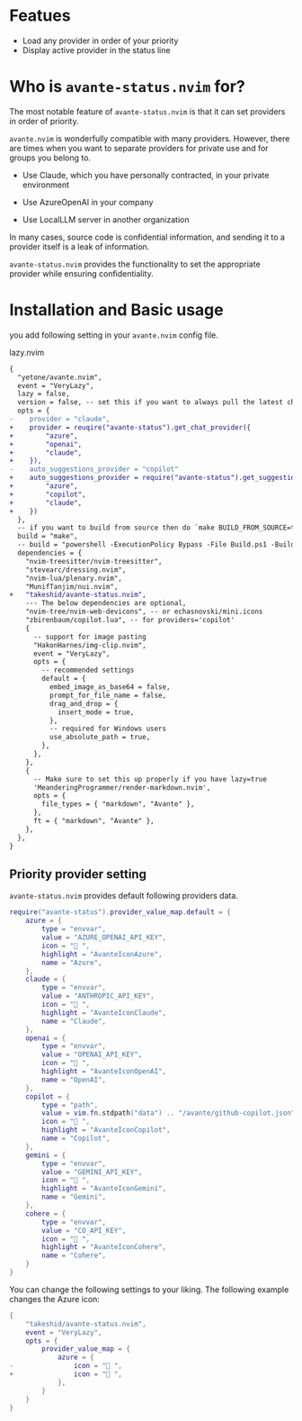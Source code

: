 
# Featues
- Load any provider in order of your priority
- Display active provider in the status line

# Who is `avante-status.nvim` for?
The most notable feature of `avante-status.nvim` is that it can set providers in order of priority.

`avante.nvim` is wonderfully compatible with many providers. However, there are times when you want to separate providers for private use and for groups you belong to.

- Use Claude, which you have personally contracted, in your private environment

- Use AzureOpenAI in your company

- Use LocalLLM server in another organization

In many cases, source code is confidential information, and sending it to a provider itself is a leak of information.

`avante-status.nvim` provides the functionality to set the appropriate provider while ensuring confidentiality.


# Installation and Basic usage
you add following setting in your `avante.nvim` config file.

lazy.nvim
```diff
{
  "yetone/avante.nvim",
  event = "VeryLazy",
  lazy = false,
  version = false, -- set this if you want to always pull the latest change
  opts = {
-    provider = "claude",
+    provider = reuqire("avante-status").get_chat_provider({
+        "azure",
+        "openai",
+        "claude",
+    }),
-    auto_suggestions_provider = "copilot"
+    auto_suggestions_provider = require("avante-status").get_suggestion_provider({
+        "azure",
+        "copilot",
+        "claude",
+    })
  },
  -- if you want to build from source then do `make BUILD_FROM_SOURCE=true`
  build = "make",
  -- build = "powershell -ExecutionPolicy Bypass -File Build.ps1 -BuildFromSource false" -- for windows
  dependencies = {
    "nvim-treesitter/nvim-treesitter",
    "stevearc/dressing.nvim",
    "nvim-lua/plenary.nvim",
    "MunifTanjim/nui.nvim",
+   "takeshid/avante-status.nvim",
    --- The below dependencies are optional,
    "nvim-tree/nvim-web-devicons", -- or echasnovski/mini.icons
    "zbirenbaum/copilot.lua", -- for providers='copilot'
    {
      -- support for image pasting
      "HakonHarnes/img-clip.nvim",
      event = "VeryLazy",
      opts = {
        -- recommended settings
        default = {
          embed_image_as_base64 = false,
          prompt_for_file_name = false,
          drag_and_drop = {
            insert_mode = true,
          },
          -- required for Windows users
          use_absolute_path = true,
        },
      },
    },
    {
      -- Make sure to set this up properly if you have lazy=true
      'MeanderingProgrammer/render-markdown.nvim',
      opts = {
        file_types = { "markdown", "Avante" },
      },
      ft = { "markdown", "Avante" },
    },
  },
}
```

## Priority provider setting
`avante-status.nvim` provides default following providers data.

```lua
require("avante-status").provider_value_map.default = {
    azure = {
        type = "envvar",
        value = "AZURE_OPENAI_API_KEY",
        icon = " ",
        highlight = "AvanteIconAzure",
        name = "Azure",
    },
    claude = {
        type = "envvar",
        value = "ANTHROPIC_API_KEY",
        icon = "󰛄 ",
        highlight = "AvanteIconClaude",
        name = "Claude",
    },
    openai = {
        type = "envvar",
        value = "OPENAI_API_KEY",
        icon = " ",
        highlight = "AvanteIconOpenAI",
        name = "OpenAI",
    },
    copilot = {
        type = "path",
        value = vim.fn.stdpath("data") .. "/avante/github-copilot.json",
        icon = " ",
        highlight = "AvanteIconCopilot",
        name = "Copilot",
    },
    gemini = {
        type = "envvar",
        value = "GEMINI_API_KEY",
        icon = "󰫢 ",
        highlight = "AvanteIconGemini",
        name = "Gemini",
    },
    cohere = {
        type = "envvar",
        value = "CO_API_KEY",
        icon = "󰺠 ",
        highlight = "AvanteIconCohere",
        name = "Cohere",
    }
}
```

You can change the following settings to your liking.
The following example changes the Azure icon:
```lua
{
    "takeshid/avante-status.nvim",
    event = "VeryLazy",
    opts = {
        provider_value_map = {
            azure = {
-               icon = " ",
+               icon = "󰠅 ",
            },
        }
    }
}
```
